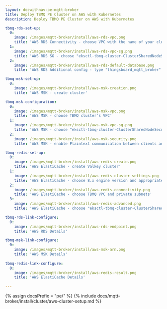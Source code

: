 ```yaml
---
layout: docwithnav-pe-mqtt-broker
title: Deploy TBMQ PE Cluster on AWS with Kubernetes
description: Deploy TBMQ PE Cluster on AWS with Kubernetes

tbmq-rds-set-up:
  0:
    image: /images/mqtt-broker/install/aws-rds-vpc.png
    title: 'AWS RDS Connectivity - choose VPC with the name of your cluster'
  1:
    image: /images/mqtt-broker/install/aws-rds-vpc-sg.png
    title: 'AWS RDS SG - choose "eksctl-tbmq-cluster-ClusterSharedNodeSecurityGroup-*" security group'
  2:
    image: /images/mqtt-broker/install/aws-rds-default-database.png
    title: 'AWS RDS Additional config - type "thingsboard_mqtt_broker" for the initial database name'

tbmq-msk-set-up:
  0:
    image: /images/mqtt-broker/install/aws-msk-creation.png
    title: 'AWS MSK - create cluster'

tbmq-msk-configuration:
  0:
    image: /images/mqtt-broker/install/aws-msk-vpc.png
    title: 'AWS MSK - choose TBMQ cluster’s VPC'
  1:
    image: /images/mqtt-broker/install/aws-msk-vpc-sg.png
    title: 'AWS MSK - choose "eksctl-tbmq-cluster-ClusterSharedNodeSecurityGroup-*" security group'
  2:
    image: /images/mqtt-broker/install/aws-msk-security.png
    title: 'AWS MSK - enable Plaintext communication between clients and brokers'

tbmq-redis-set-up:
  0:
    image: /images/mqtt-broker/install/aws-redis-create.png
    title: 'AWS ElastiCache - create Valkey cluster'
  1:
    image: /images/mqtt-broker/install/aws-redis-cluster-settings.png
    title: 'AWS ElastiCache - choose 8.x engine version and appropriate Node type'
  2:
    image: /images/mqtt-broker/install/aws-redis-connectivity.png
    title: 'AWS ElastiCache - choose TBMQ VPC and private subnets'  
  3:
    image: /images/mqtt-broker/install/aws-redis-advanced.png
    title: 'AWS ElastiCache - choose "eksctl-tbmq-cluster-ClusterSharedNodeSecurityGroup-*" security group'

tbmq-rds-link-configure:
  0:
    image: /images/mqtt-broker/install/aws-rds-endpoint.png
    title: 'AWS RDS Details'

tbmq-msk-link-configure:
  0:
    image: /images/mqtt-broker/install/aws-msk-arn.png
    title: 'AWS MSK Details'
    
tbmq-redis-link-configure:
  0:
    image: /images/mqtt-broker/install/aws-redis-result.png
    title: 'AWS ElastiCache Details'

---
```


{% assign docsPrefix = "pe/" %}
{% include docs/mqtt-broker/install/cluster/aws-cluster-setup.md %}
